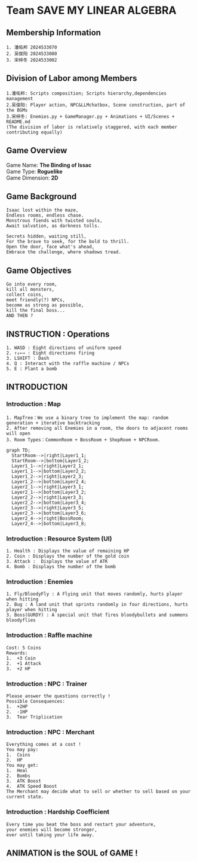 # **Team SAVE MY LINEAR ALGEBRA**

## **Membership Information**
    1. 潘佑邦 2024533070
    2. 吴俊阳 2024533080
    3. 宋梓冬 2024533002

## **Division of Labor among Members**
    1.潘佑邦: Scripts composition; Scripts hierarchy,dependencies management
    2.吴俊阳: Player action, NPC&LLMchatbox, Scene construction, part of the BGMs
    3.宋梓冬: Enemies.py + GameManager.py + Animations + UI/Scenes + README.md
    (The division of labor is relatively staggered, with each member contributing equally)

## **Game Overview**
Game Name: **The Binding of Issac**  
Game Type: **Roguelike**  
Game Dimension: **2D**

## **Game Background**
    Isaac lost within the maze,
    Endless rooms, endless chase.
    Monstrous fiends with twisted souls,
    Await salvation, as darkness tolls.

    Secrets hidden, waiting still,
    For the brave to seek, for the bold to thrill.
    Open the door, face what's ahead,
    Embrace the challenge, where shadows tread.

## **Game Objectives**
    Go into every room, 
    kill all monsters, 
    collect coins,
    meet friendly(?) NPCs,
    become as strong as possible, 
    kill the final boss...
    AND THEN ?

## **INSTRUCTION : Operations**
    1. WASD : Eight directions of uniform speed
    2. ↑↓←→ : Eight directions firing
    3. LSHIFT : Dash
    4. Q : Interact with the raffle machine / NPCs
    5. E : Plant a bomb

## **INTRODUCTION**

### Introduction : Map
    1. MapTree：We use a binary tree to implement the map: random generation + iterative backtracking
    2. After removing all Enemies in a room, the doors to adjacent rooms will open
    3. Room Types：CommonRoom + BossRoom + ShopRoom + NPCRoom.
```mermaid
graph TD;
  StartRoom-->|right|Layer1_1;
  StartRoom-->|bottom|Layer1_2;
  Layer1_1-->|right|Layer2_1;
  Layer1_1-->|bottom|Layer2_2;
  Layer1_2-->|right|Layer2_3;
  Layer1_2-->|bottom|Layer2_4;
  Layer2_1-->|right|Layer3_1;
  Layer2_1-->|bottom|Layer3_2;
  Layer2_2-->|right|Layer3_3;
  Layer2_2-->|bottom|Layer3_4;
  Layer2_3-->|right|Layer3_5;
  Layer2_3-->|bottom|Layer3_6;
  Layer2_4-->|right|BossRoom;
  Layer2_4-->|bottom|Layer3_8;
```
### Introduction : Resource System (UI)
    1. Health : Displays the value of remaining HP
    2. Coin : Displays the number of the gold coin
    3. Attack :  Displays the value of ATK
    4. Bomb : Displays the number of the bomb
   
### Introduction : Enemies
    1. Fly/BloodyFly : A Flying unit that moves randomly, hurts player when hitting
    2. Bug : A land unit that sprints randomly in four directions, hurts player when hitting
    3. Boss(GURDY) : A special unit that fires bloodybullets and summons bloodyflies
   
### Introduction : Raffle machine  
    Cost: 5 Coins
    Rewards:
    1.  +3 Coin
    2.  +1 Attack
    3.  +2 HP
   
### Introduction : NPC : Trainer  
    Please answer the questions correctly !
    Possible Consequences:
    1.  +2HP
    2.  -1HP
    3.  Tear Triplication
   
### Introduction : NPC : Merchant
    Everything comes at a cost !
    You may pay:
    1.  Coins
    2.  HP
    You may get:
    1.  Heal
    2.  Bombs
    3.  ATK Boost
    4.  ATK Speed Boost
    The Merchant may decide what to sell or whether to sell based on your current state.

### Introduction : Hardship Coefficient
    Every time you beat the boss and restart your adventure, 
    your enemies will become stronger, 
    ever until taking your life away.

## ANIMATION is the SOUL of GAME !
